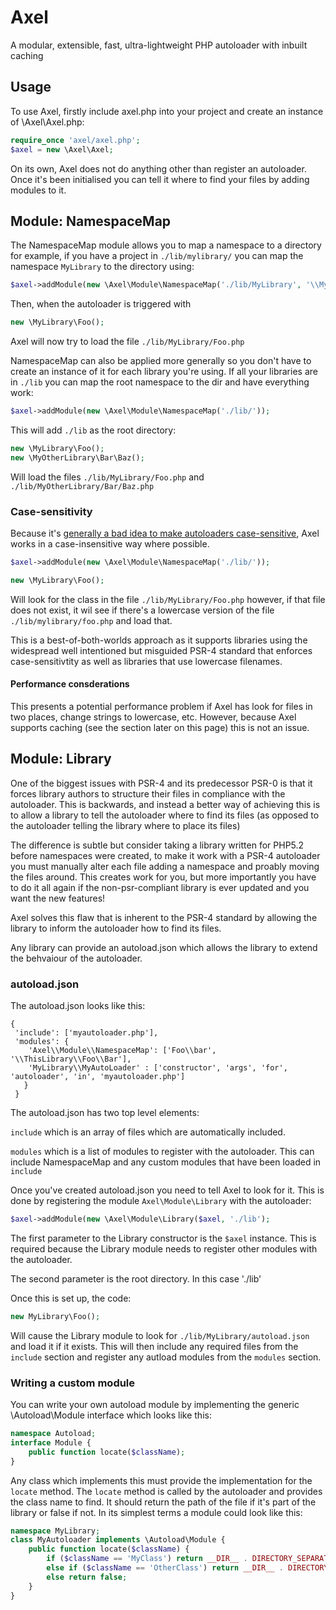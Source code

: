 Axel
====

A modular, extensible, fast, ultra-lightweight PHP autoloader with inbuilt caching

Usage
-----


To use Axel, firstly include axel.php into your project and create an instance of \Axel\Axel.php:

```php
require_once 'axel/axel.php';
$axel = new \Axel\Axel;
```

On its own, Axel does not do anything other than register an autoloader. Once it's been initialised you can tell it where to find your files by adding modules to it.

Module: NamespaceMap
--------------------

The NamespaceMap module allows you to map a namespace to a directory for example, if you have a project in `./lib/mylibrary/` you can map the namespace `MyLibrary` to the directory using:

```php
$axel->addModule(new \Axel\Module\NamespaceMap('./lib/MyLibrary', '\\MyLibrary'));
```

Then, when the autoloader is triggered with

```php
new \MyLibrary\Foo();
```

Axel will now try to load the file `./lib/MyLibrary/Foo.php`


NamespaceMap can also be applied more generally so you don't have to create an instance of it for each library you're using. If all your libraries are in `./lib` you can map the root namespace to the dir and have everything work:

```php
$axel->addModule(new \Axel\Module\NamespaceMap('./lib/'));
```

This will add `./lib` as the root directory:


```php
new \MyLibrary\Foo();
new \MyOtherLibrary\Bar\Baz();
```

Will load the files `./lib/MyLibrary/Foo.php` and `./lib/MyOtherLibrary/Bar/Baz.php`


### Case-sensitivity

Because it's [generally a bad idea to make autoloaders case-sensitive](https://r.je/php-autoloaders-should-not-be-case-sensitive.html), Axel works in a case-insensitive way where possible.


```php
$axel->addModule(new \Axel\Module\NamespaceMap('./lib/'));

new \MyLibrary\Foo();
```

Will look for the class in the file `./lib/MyLibrary/Foo.php`  however, if that file does not exist, it wil see if there's a lowercase version of the file `./lib/mylibrary/foo.php` and load that.

This is a best-of-both-worlds approach as it supports libraries using the widespread well intentioned but misguided PSR-4 standard that enforces case-sensitivtity as well as libraries that use lowercase filenames.

#### Performance consderations 

This presents a potential performance problem if Axel has look for files in two places, change strings to lowercase, etc. However, because Axel supports caching (see the section later on this page) this is not an issue.


 
Module: Library
---------------

One of the biggest issues with PSR-4 and its predecessor PSR-0 is that it forces library authors to structure their files in compliance with the autoloader. This is backwards, and instead a better way of achieving this is to allow a library to tell the autoloader where to find its files (as opposed to the autoloader telling the library where to place its files)

The difference is subtle but consider taking a library written for PHP5.2 before namespaces were created, to make it work with a PSR-4 autoloader you must manually alter each file adding a namespace and proably moving the files around. This creates work for you, but more importantly you have to do it all again if the non-psr-compliant library is ever updated and you want the new features!

Axel solves this flaw that is inherent to the PSR-4 standard by allowing the library to inform the autoloader how to find its files.

Any library can provide an autoload.json which allows the library to extend the behvaiour of the autoloader.

### autoload.json 

The autoload.json looks like this:

```
{
 'include': ['myautoloader.php'],
 'modules': {
    'Axel\\Module\\NamespaceMap': ['Foo\\bar', '\\ThisLibrary\\Foo\\Bar'],
    'MyLibrary\\MyAutoLoader' : ['constructor', 'args', 'for', 'autoloader', 'in', 'myautoloader.php']
   }
 }
```


The autoload.json has two top level elements: 

`include` which is an array of files which are automatically included.  

`modules` which is a list of modules to register with the autoloader. This can include NamespaceMap and any custom modules that have been loaded in `include`


Once you've created autoload.json you need to tell Axel to look for it. This is done by registering the module `Axel\Module\Library` with the autoloader:


```php
$axel->addModule(new \Axel\Module\Library($axel, './lib');
```

The first parameter to the Library constructor is the `$axel` instance. This is required because the Library module needs to register other modules with the autoloader.

The second parameter is the root directory. In this case './lib'

Once this is set up, the code:

```php
new MyLibrary\Foo();
```

Will cause the Library module to look for `./lib/MyLibrary/autoload.json` and load it if it exists. This will then include any required files from the `include` section and register any autload modules from the `modules` section.


### Writing a custom module

You can write your own autoload module by implementing the generic \Autoload\Module interface which looks like this:


```php
namespace Autoload;
interface Module {
	public function locate($className);
}

```

Any class which implements this must provide the implementation for the `locate` method. The `locate` method is called by the autoloader and provides the class name to find. It should return the path of the file if it's part of the library or false if not. In its simplest terms a module could look like this:


```php
namespace MyLibrary;
class MyAutoloader implements \Autoload\Module {
	public function locate($className) {
		if ($className == 'MyClass') return __DIR__ . DIRECTORY_SEPARATOR . 'MyClass.php';
		else if ($className == 'OtherClass') return __DIR__ . DIRECTORY_SEPARATOR . 'OtherClass.php';
		else return false;
	}	
}


 


